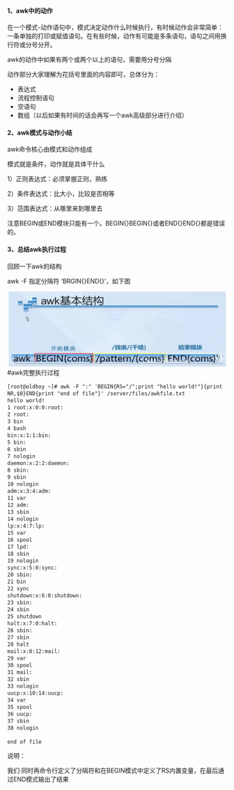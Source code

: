 #### 1、awk中的动作

在一个模式-动作语句中，模式决定动作什么时候执行，有时候动作会非常简单：一条单独的打印或赋值语句。在有些时候，动作有可能是多条语句，语句之间用换行符或分号分开。

awk的动作中如果有两个或两个以上的语句，需要用分号分隔

动作部分大家理解为花括号里面的内容即可，总体分为：

* 表达式
* 流程控制语句
* 空语句
* 数组（以后如果有时间的话会再写一个awk高级部分进行介绍）

#### 2、awk模式与动作小结

awk命令核心由模式和动作组成

模式就是条件，动作就是具体干什么

1）正则表达式：必须掌握正则，熟练

2）条件表达式：比大小，比较是否相等

3）范围表达式：从哪里来到哪里去

注意BEGIN或END模块只能有一个。BEGIN{}BEGIN{}或者END{}END{}都是错误的。

#### 3、总结awk执行过程

回顾一下awk的结构

awk -F 指定分隔符 ‘BRGIN{}END{}’，如下图

![](/assets/21-18.png)\#awk完整执行过程

```
[root@oldboy ~]# awk -F ":" 'BEGIN{RS="/";print "hello world!"}{print NR,$0}END{print "end of file"}' /server/files/awkfile.txt 
hello world!
1 root:x:0:0:root:
2 root:
3 bin
4 bash
bin:x:1:1:bin:
5 bin:
6 sbin
7 nologin
daemon:x:2:2:daemon:
8 sbin:
9 sbin
10 nologin
adm:x:3:4:adm:
11 var
12 adm:
13 sbin
14 nologin
lp:x:4:7:lp:
15 var
16 spool
17 lpd:
18 sbin
19 nologin
sync:x:5:0:sync:
20 sbin:
21 bin
22 sync
shutdown:x:6:0:shutdown:
23 sbin:
24 sbin
25 shutdown
halt:x:7:0:halt:
26 sbin:
27 sbin
28 halt
mail:x:8:12:mail:
29 var
30 spool
31 mail:
32 sbin
33 nologin
uucp:x:10:14:uucp:
34 var
35 spool
36 uucp:
37 sbin
38 nologin

end of file
```

说明：

我们·同时再命令行定义了分隔符和在BEGIN模式中定义了RS内置变量，在最后通过END模式输出了结果




